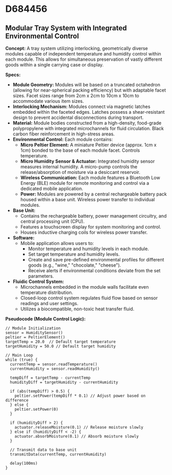 # D684456

## Modular Tray System with Integrated Environmental Control

**Concept:** A tray system utilizing interlocking, geometrically diverse modules capable of independent temperature and humidity control within each module. This allows for simultaneous preservation of vastly different goods within a single carrying case or display.

**Specs:**

*   **Module Geometry:** Modules will be based on a truncated octahedron (allowing for near-spherical packing efficiency) but with adaptable facet sizes. Facet sizes range from 2cm x 2cm to 10cm x 10cm to accommodate various item sizes.
*   **Interlocking Mechanism:** Modules connect via magnetic latches embedded within the faceted edges. Latches possess a shear-resistant design to prevent accidental disconnections during transport.
*   **Material:** Module bodies constructed from a high-density, food-grade polypropylene with integrated microchannels for fluid circulation.  Black carbon fiber reinforcement in high-stress areas.
*   **Environmental Control:** Each module contains:
    *   **Micro Peltier Element:**  A miniature Peltier device (approx. 1cm x 1cm) bonded to the base of each module facet. Controls temperature.
    *   **Micro Humidity Sensor & Actuator:** Integrated humidity sensor measures internal humidity. A micro-pump controls the release/absorption of moisture via a desiccant reservoir.
    *   **Wireless Communication:** Each module features a Bluetooth Low Energy (BLE) module for remote monitoring and control via a dedicated mobile application.
    *   **Power:** Modules are powered by a central rechargeable battery pack housed within a base unit.  Wireless power transfer to individual modules.
*   **Base Unit:**
    *   Contains the rechargeable battery, power management circuitry, and central processing unit (CPU).
    *   Features a touchscreen display for system monitoring and control.
    *   Houses inductive charging coils for wireless power transfer.
*   **Software:**
    *   Mobile application allows users to:
        *   Monitor temperature and humidity levels in each module.
        *   Set target temperature and humidity levels.
        *   Create and save pre-defined environmental profiles for different goods (e.g., "wine," "chocolate," "cheese").
        *   Receive alerts if environmental conditions deviate from the set parameters.
* **Fluidic Control System:**
    *   Microchannels embedded in the module walls facilitate even temperature distribution.
    *   Closed-loop control system regulates fluid flow based on sensor readings and user settings.
    *   Utilizes a biocompatible, non-toxic heat transfer fluid.

**Pseudocode (Module Control Logic):**

```
// Module Initialization
sensor = HumiditySensor()
peltier = PeltierElement()
targetTemp = 20.0  // Default target temperature
targetHumidity = 50.0 // Default target humidity

// Main Loop
while (true) {
  currentTemp = sensor.readTemperature()
  currentHumidity = sensor.readHumidity()

  tempDiff = targetTemp - currentTemp
  humidityDiff = targetHumidity - currentHumidity

  if (abs(tempDiff) > 0.5) {
    peltier.setPower(tempDiff * 0.1) // Adjust power based on difference
  } else {
    peltier.setPower(0)
  }

  if (humidityDiff > 2) {
    actuator.releaseMoisture(0.1) // Release moisture slowly
  } else if (humidityDiff < -2) {
    actuator.absorbMoisture(0.1) // Absorb moisture slowly
  }

  // Transmit data to base unit
  transmitData(currentTemp, currentHumidity)

  delay(100ms)
}
```